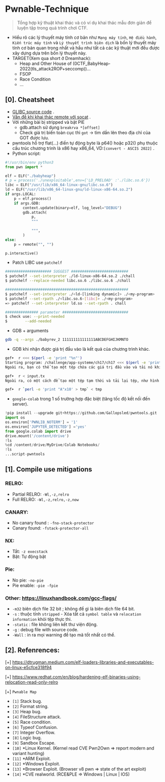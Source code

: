 # Pwnable-Technique

> Tổng hợp kỹ thuật khai thác và có ví dụ khai thác mẫu đơn giản để luyện tập trong quá trình chơi CTF.

- Hiểu rõ các lý thuyết máy tính cơ bản như `Mạng máy tính`, `Hệ điều hành`, `Kiến trúc máy tính` và `Lý thuyết trình biên dịch` là bốn lý thuyết máy tính cơ bản quan trọng nhất 
và hầu như tất cả các kỹ thuật mới đều được xây dựng dựa trên bốn lý thuyết này.
- TARGET(Xem qua short ở Dreamhack):
   * Heap and Other House of (0CTF_BabyHeap-2022(tls_attack2ROP+seccomp))...
   * FSOP
   * Race Condition
   * ...
## [0]. Cheatsheet

- [GLIBC source code](https://elixir.bootlin.com/glibc/glibc-2.23/source) .
- [Vấn đề khi khai thác remote với socat](https://ir0nstone.gitbook.io/notes/types/stack/exploiting-over-sockets/socat) .
- Với những bài bị stripped và bật PIE
    * gdb.attach sử dụng `breakrva *[offset]`
    * Check giá trị biến toàn cục thì `got` -> tìm dần lên theo địa chỉ của GOT được lưu.
- pwntools hỗ trợ flat(...) điền tự động byte là p64() hoặc p32() phụ thuộc cấu trúc chương trình là x86 hay x86_64, VD:`[convert - ASCIS 2022]` .
- Python script:
```python
#!/usr/bin/env python3
from pwn import *

elf = ELF("./babyheap")
# p = process('./unexploitable',env={'LD_PRELOAD' :'./libc.so.6'}) 
libc = ELF("/usr/lib/x86_64-linux-gnu/libc.so.6")
ld = ELF("/usr/lib/x86_64-linux-gnu/ld-linux-x86-64.so.2")
if args.LOCAL:
    p = elf.process()
    if args.GDB:
        context.update(binary=elf, log_level="DEBUG")
        gdb.attach(
            p,
            """
            
            """,
        )
else:
    p = remote("", "")

p.interactive()
```
- Patch LIBC use `patchelf`
```bash
##################### SUGGEST ##########################
$ patchelf --set-interpreter ./ld-linux-x86-64.so.2 ./chall
$ patchelf --replace-needed libc.so.6 ./libc.so.6 ./chall

########################################################
$ patchelf --set-interpreter ./<ld-[linking dynamic]> ./<my-program>
$ patchelf --set-rpath ./<libc.so.6-[libc]> ./<my-program>
=> patchelf --set-interpreter ld.so --set-rpath . chall

############### parameter ############################## 
$ check use: --print-needed
$        --add-needed
```
- GDB + arguments
```bash
gdb -q --args ./babyrev_2 111111111111111ABCDEFGHIJKMNTO
```

- GDB khi nhận được giá trị đầu vào là kết quả của chương trình khác.
```bash
gef➤  r <<< $(perl -e 'print "%n"')
Starting program: /challenge/app-systeme/ch17/ch17 <<< $(perl -e 'print "%n"')
Ngoài ra, bạn có thể tạo một tệp chứa các giá trị đầu vào và tải nó khi chương trình được chạy.

gef➤  r < input.tx
Ngoài ra, có một cách để tạo một tệp tạm thời và tải lại tệp, như hình dưới đây, nhưng nó không chắc sẽ được sử dụng.

gef➤  r `perl -e 'print "A"x10' > tmp` < tmp
```

- `google-colab` trong 1 số trường hợp đặc biệt (tăng tốc độ kết nối đến server).

```python
!pip install --upgrade git+https://github.com/Gallopsled/pwntools.git
import os
os.environ['PWNLIB_NOTERM'] = '1'
os.environ['JUPYTER_DETECTED'] ='yes'
from google.colab import drive
drive.mount('/content/drive')
!ls
%cd /content/drive/MyDrive/Colab Notebooks/
!ls
...script-pwntools
```

## [1]. Compile use mitigations
 
### RELRO:
- Partial RELRO: `-Wl,-z,relro`
- Full RELRO: `-Wl,-z,relro,-z,now`

### CANARY:
- No canary found : `-fno-stack-protector`
- Canary found: `-fstack-protector-all`

### NX: 
- Tắt: `-z execstack`
- Bật: Tự động bật

### Pie:
- No pie: `-no-pie`
- Pie enable: `-pie -fpie`

### Other: https://linuxhandbook.com/gcc-flags/
- `-m32` biên dịch file 32 bit ; không để gì là biên dịch file 64 bit.
- `-s` : thuộc tính `stripped` - Xóa tất cả `symbol table` và `relocation information` khỏi tệp thực thi.
- `-static` : file không liên kết thư viện động.
- `-g` : debug file with source code.
- `-Wall` : in ra mọi warning để tạo mã tốt nhất có thể.

## [2]. Refenrences:

[+] https://dtrugman.medium.com/elf-loaders-libraries-and-executables-on-linux-e5cfce318f94

[+] https://www.redhat.com/en/blog/hardening-elf-binaries-using-relocation-read-only-relro

[+] `Pwnable Map`
   * `[1]` Stack bug.
   * `[2]` Format string.
   * `[3]` Heap bug.
   * `[4]` FileStructure attack.
   * `[5]` Race condition.
   * `[6]` Typeof Confusion.
   * `[7]` Integer Overflow.
   * `[8]` Logic bug.
   * `[9]` Sandbox Escape.
   * `[10]` *Linux Kernel. (Kernel read CVE Pwn2Own => report modern and variant hunting)
   * `[11]` *ARM Exploit.
   * `[12]` *Windows Exploit.
   * `[13]` *Browser Exploit. (Browser v8 pwn => state of the art exploit)
   * `[14]` *CVE realworld. (RCE&PLE => Windows | Linux | IOS)

